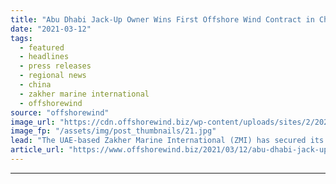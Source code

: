 ```yaml
---
title: "Abu Dhabi Jack-Up Owner Wins First Offshore Wind Contract in China"
date: "2021-03-12"
tags: 
  - featured
  - headlines
  - press releases
  - regional news
  - china
  - zakher marine international
  - offshorewind
source: "offshorewind"
image_url: "https://cdn.offshorewind.biz/wp-content/uploads/sites/2/2021/03/12092004/Abu-Dhabi-Jack-Up-Owner-Wins-First-Offshore-Wind-Contract-in-China.jpg"
image_fp: "/assets/img/post_thumbnails/21.jpg"
lead: "The UAE-based Zakher Marine International (ZMI) has secured its first contract to provide a"
article_url: "https://www.offshorewind.biz/2021/03/12/abu-dhabi-jack-up-owner-wins-first-offshore-wind-contract-in-china/"
---
```


---
